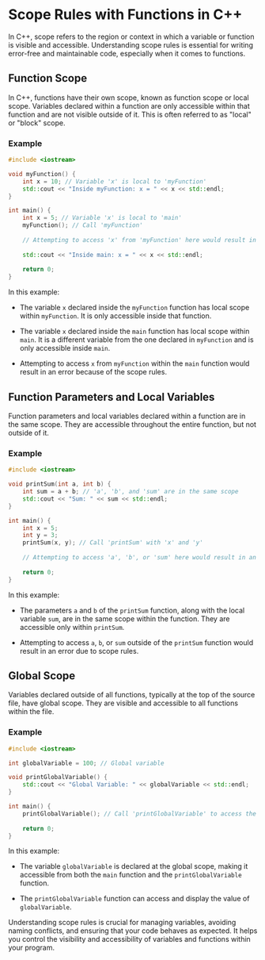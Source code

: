 
# Scope Rules with Functions in C++

In C++, scope refers to the region or context in which a variable or function is visible and accessible. Understanding scope rules is essential for writing error-free and maintainable code, especially when it comes to functions.

## Function Scope

In C++, functions have their own scope, known as function scope or local scope. Variables declared within a function are only accessible within that function and are not visible outside of it. This is often referred to as "local" or "block" scope.

### Example

```cpp
#include <iostream>

void myFunction() {
    int x = 10; // Variable 'x' is local to 'myFunction'
    std::cout << "Inside myFunction: x = " << x << std::endl;
}

int main() {
    int x = 5; // Variable 'x' is local to 'main'
    myFunction(); // Call 'myFunction'
    
    // Attempting to access 'x' from 'myFunction' here would result in an error.
    
    std::cout << "Inside main: x = " << x << std::endl;
    
    return 0;
}
```

In this example:

- The variable `x` declared inside the `myFunction` function has local scope within `myFunction`. It is only accessible inside that function.

- The variable `x` declared inside the `main` function has local scope within `main`. It is a different variable from the one declared in `myFunction` and is only accessible inside `main`.

- Attempting to access `x` from `myFunction` within the `main` function would result in an error because of the scope rules.

## Function Parameters and Local Variables

Function parameters and local variables declared within a function are in the same scope. They are accessible throughout the entire function, but not outside of it.

### Example

```cpp
#include <iostream>

void printSum(int a, int b) {
    int sum = a + b; // 'a', 'b', and 'sum' are in the same scope
    std::cout << "Sum: " << sum << std::endl;
}

int main() {
    int x = 5;
    int y = 3;
    printSum(x, y); // Call 'printSum' with 'x' and 'y'
    
    // Attempting to access 'a', 'b', or 'sum' here would result in an error.
    
    return 0;
}
```

In this example:

- The parameters `a` and `b` of the `printSum` function, along with the local variable `sum`, are in the same scope within the function. They are accessible only within `printSum`.

- Attempting to access `a`, `b`, or `sum` outside of the `printSum` function would result in an error due to scope rules.

## Global Scope

Variables declared outside of all functions, typically at the top of the source file, have global scope. They are visible and accessible to all functions within the file.

### Example

```cpp
#include <iostream>

int globalVariable = 100; // Global variable

void printGlobalVariable() {
    std::cout << "Global Variable: " << globalVariable << std::endl;
}

int main() {
    printGlobalVariable(); // Call 'printGlobalVariable' to access the global variable
    
    return 0;
}
```

In this example:

- The variable `globalVariable` is declared at the global scope, making it accessible from both the `main` function and the `printGlobalVariable` function.

- The `printGlobalVariable` function can access and display the value of `globalVariable`.

Understanding scope rules is crucial for managing variables, avoiding naming conflicts, and ensuring that your code behaves as expected. It helps you control the visibility and accessibility of variables and functions within your program.
